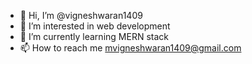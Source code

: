 - 👋 Hi, I’m @vigneshwaran1409
- 👀 I’m interested in web development
- 🌱 I’m currently learning MERN stack
- 📫 How to reach me mvigneshwaran1409@gmail.com

<!---
vigneshwaran1409/vigneshwaran1409 is a ✨ special ✨ repository because its `README.md` (this file) appears on your GitHub profile.
You can click the Preview link to take a look at your changes.
--->
